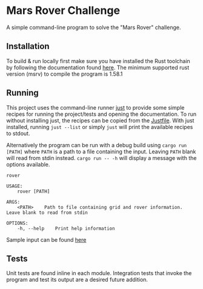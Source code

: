 # Mars Rover Challenge

A simple command-line program to solve the "Mars Rover" challenge.

## Installation

To build & run locally first make sure you have installed the Rust toolchain by
following the documentation found
[here](https://www.rust-lang.org/tools/install). The minimum supported rust
version (msrv) to compile the program is 1.58.1

## Running

This project uses the command-line runner [just](https://github.com/casey/just)
to provide some simple recipes for running the project/tests and opening the
documentation. To run without installing just, the recipes can be copied from
the [Justfile](Justfile). With just installed, running `just --list` or simply
`just` will print the available recipes to stdout.

Alternatively the program can be run with a debug build using `cargo run [PATH]`
where `PATH` is a path to a file containing the input. Leaving `PATH` blank
will read from stdin instead. `cargo run -- -h` will display a message with the
options available.

```
rover

USAGE:
    rover [PATH]

ARGS:
    <PATH>    Path to file containing grid and rover information. Leave blank to read from stdin

OPTIONS:
    -h, --help    Print help information
```

Sample input can be found [here](input.txt)

## Tests

Unit tests are found inline in each module. Integration tests that invoke the
program and test its output are a desired future addition.
